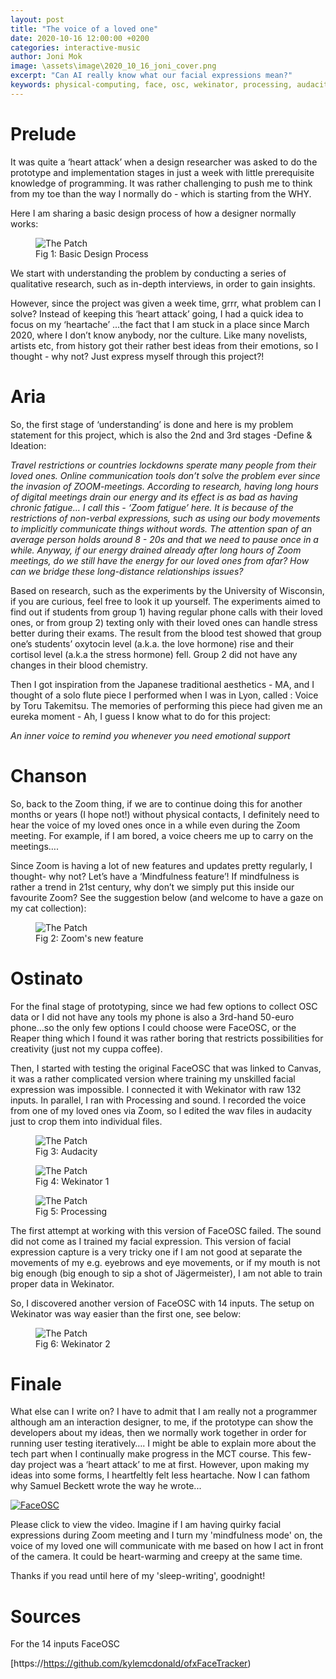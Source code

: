 ```yaml
---
layout: post
title: "The voice of a loved one"
date: 2020-10-16 12:00:00 +0200
categories: interactive-music
author: Joni Mok
image: \assets\image\2020_10_16_joni_cover.png
excerpt: "Can AI really know what our facial expressions mean?"
keywords: physical-computing, face, osc, wekinator, processing, audacity
---
```


# Prelude

It was quite a ‘heart attack’ when a design researcher was asked to do the prototype and implementation stages in just a week with little prerequisite knowledge of programming.
It was rather challenging to push me to think from my toe than the way I normally do - which is starting from the WHY.

Here I am sharing a basic design process of how a designer normally works:

<figure>
<img src="/assets/image/2020_10_16_joni_design_p.png" alt="The Patch" width="%" align="middle"/>
<figcaption>Fig 1: Basic Design Process</figcaption>
</figure>

We start with understanding the problem by conducting a series of qualitative research, such as in-depth interviews, in order to gain insights.

However, since the project was given a week time, grrr, what problem can I solve? Instead of keeping this ‘heart attack’ going, I had a quick idea to focus on my ‘heartache’ ...the fact that I am stuck in a place since March 2020,  where I don’t know anybody, nor the culture.
Like many novelists, artists etc, from history got their rather best ideas from their emotions, so I thought - why not? Just express myself through this project?!


# Aria

So, the first stage of ‘understanding’ is done and here is my problem statement for this project, which is also the 2nd and 3rd stages -Define & Ideation:

<i> Travel restrictions or countries lockdowns
sperate many people from their loved ones. Online communication tools don’t solve the problem ever since the invasion of ZOOM-meetings. According to research, having long hours of digital meetings drain our energy and its effect is as bad as having chronic fatigue… I call this - ‘Zoom fatigue’ here.
It is because of the restrictions of non-verbal expressions, such as using our body movements to implicitly communicate things without words.
The attention span of an average person holds around 8 - 20s and that we need to pause once in a while. Anyway, if our energy drained already after long hours of Zoom meetings, do we still have the energy for our loved ones from afar?
How can we bridge these long-distance relationships issues? </i>

Based on research, such as the experiments by the University of Wisconsin, if you are curious, feel free to look it up yourself. The experiments aimed to find out if students from group 1) having regular phone calls with their loved ones, or from group 2) texting only with their loved ones can handle stress better during their exams.
The result from the blood test showed that group one’s students’ oxytocin level (a.k.a. the love hormone) rise and their cortisol level (a.k.a the stress hormone) fell. Group 2 did not have any changes in their blood chemistry.

Then I got inspiration from the Japanese traditional aesthetics - MA, and I thought of a solo flute piece I performed when I was in Lyon, called : Voice by Toru Takemitsu. The memories of performing this piece had given me an eureka moment - Ah, I guess I know what to do for this project:

<i> An inner voice to remind you whenever you need emotional support </i>

# Chanson

So, back to the Zoom thing, if we are to continue doing this for another months or years (I hope not!) without physical contacts, I definitely need to hear the voice of my loved ones once in a while even during the Zoom meeting. For example, if I am bored, a voice cheers me up to carry on the meetings….

Since Zoom is having a lot of new features and updates pretty regularly, I thought- why not? Let’s have a ‘Mindfulness feature’! If mindfulness is rather a trend in 21st century, why don’t we simply put this inside our favourite Zoom? See the suggestion below (and welcome to have a gaze on my cat collection):

<figure>
<img src="/assets/image/2020_10_16_joni_zoom.png" alt="The Patch" width="%" align="middle"/>
<figcaption>Fig 2: Zoom's new feature</figcaption>
</figure>


# Ostinato

For the final stage of prototyping, since we had few options to collect OSC data or I did not have any tools my phone is also a 3rd-hand 50-euro phone...so the only few options I could choose were FaceOSC, or the Reaper thing which I found it was rather boring that restricts possibilities for creativity (just not my cuppa coffee).

Then, I started with testing the original FaceOSC that was linked to Canvas, it was a rather complicated version where training my unskilled facial expression was impossible. I connected it with Wekinator with raw 132 inputs. In parallel, I ran with Processing and sound. I recorded the voice from one of my loved ones via Zoom, so I edited the wav files in audacity just to crop them into individual files.


<figure>
<img src="/assets/image/2020_10_16_joni_audacity_1.jpg" alt="The Patch" width="%" align="middle"/>
<figcaption>Fig 3: Audacity</figcaption>
</figure>

<figure>
<img src="/assets/image/2020_10_16_joni_wekinator_1.jpg" alt="The Patch" width="%" align="middle"/>
<figcaption>Fig 4: Wekinator 1</figcaption>
</figure>

<figure>
<img src="/assets/image/2020_10_16_joni_processing_1.jpg" alt="The Patch" width="%" align="middle"/>
<figcaption>Fig 5: Processing</figcaption>
</figure>



The first attempt at working with this version of FaceOSC failed. The sound did not come as I trained my facial expression. This version of facial expression capture is a very tricky one if I am not good at separate the movements of my e.g. eyebrows and eye movements, or if my mouth is not big enough (big enough to sip a shot of Jägermeister), I am not able to train proper data in Wekinator.

So, I discovered another version of FaceOSC with 14 inputs. The setup on Wekinator was way easier than the first one, see below:

<figure>
<img src="/assets/image/2020_10_16_joni_weki_2.jpg" alt="The Patch" width="%" align="middle"/>
<figcaption>Fig 6: Wekinator 2</figcaption>
</figure>



# Finale

What else can I write on? I have to admit that I am really not a programmer although am an interaction designer, to me, if the prototype can show the developers about my ideas, then we normally work together in order for running user testing iteratively…. I might be able to explain more about the tech part when I continually make progress in the MCT course. This few-day project was a ‘heart attack’ to me at first. However, upon making my ideas into some forms, I heartfeltly felt less heartache. Now I can fathom why Samuel Beckett wrote the way he wrote...

[![FaceOSC](/assets/image/2020_10_16_joni_cover.png)](https://www.youtube.com/watch?v=jVwoz0PIpYE&feature=youtu.be&ab_channel=mok614)


Please click to view the video.
Imagine if I am having quirky facial expressions during Zoom meeting and I turn my 'mindfulness mode' on, the voice of my loved one will communicate with me based on how I act in front of the camera. It could be heart-warming and creepy at the same time.

Thanks if you read until here of my 'sleep-writing', goodnight!


# Sources

For the 14 inputs FaceOSC

[https://https://github.com/kylemcdonald/ofxFaceTracker)
